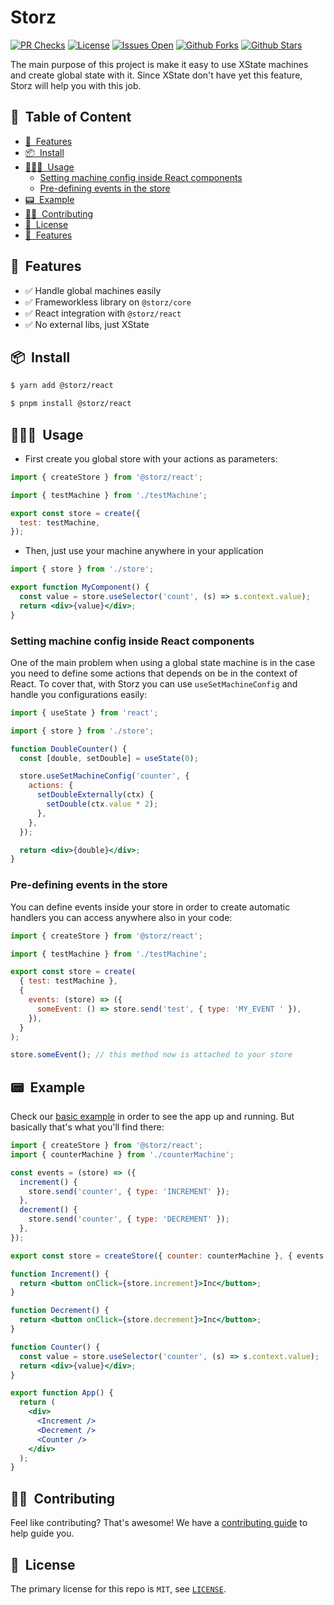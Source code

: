 <h1>Storz</h1>

[![PR Checks](https://github.com/pedronauck/storz/actions/workflows/pr.yaml/badge.svg)](https://github.com/pedronauck/storz/actions/workflows/pr.yaml)
[![License](https://img.shields.io/github/license/pedronauck/storz)](https://github.com/pedronauck/storz)
[![Issues Open](https://img.shields.io/github/issues/pedronauck/storz)](https://github.com/pedronauck/storz)
[![Github Forks](https://img.shields.io/github/forks/pedronauck/storz)](https://github.com/pedronauck/storz)
[![Github Stars](https://img.shields.io/github/stars/pedronauck/storz)](https://github.com/pedronauck/storz)

The main purpose of this project is make it easy to use XState machines and create global state with it. Since XState don't have yet this feature, Storz will help you with this job.

<h2>📝&nbsp; Table of Content</h2>

* [🚀&nbsp; Features](#-features)
* [📦&nbsp; Install](#-install)
* [🧑🏻‍💻&nbsp; Usage](#-usage)
  * [Setting machine config inside React components](#setting-machine-config-inside-react-components)
  * [Pre-defining events in the store](#pre-defining-events-in-the-store)
* [📟&nbsp; Example](#-example)
* [💪🏻&nbsp; Contributing](#-contributing)
* [📜&nbsp; License](#-license)
* [🚀&nbsp; Features](#-features)

## 🚀&nbsp; Features

- ✅ Handle global machines easily
- ✅ Frameworkless library on `@storz/core`
- ✅ React integration with `@storz/react`
- ✅ No external libs, just XState

## 📦&nbsp; Install

```bash
$ yarn add @storz/react
```

```bash
$ pnpm install @storz/react
```

## 🧑🏻‍💻&nbsp; Usage

- First create you global store with your actions as parameters:

```jsx
import { createStore } from '@storz/react';

import { testMachine } from './testMachine';

export const store = create({
  test: testMachine,
});
```

- Then, just use your machine anywhere in your application

```jsx
import { store } from './store';

export function MyComponent() {
  const value = store.useSelector('count', (s) => s.context.value);
  return <div>{value}</div>;
}
```

### Setting machine config inside React components

One of the main problem when using a global state machine is in the case you need to define some actions that depends on be in the context of React. To cover that, with Storz you can use `useSetMachineConfig` and handle you configurations easily:

```jsx
import { useState } from 'react';

import { store } from './store';

function DoubleCounter() {
  const [double, setDouble] = useState(0);

  store.useSetMachineConfig('counter', {
    actions: {
      setDoubleExternally(ctx) {
        setDouble(ctx.value * 2);
      },
    },
  });

  return <div>{double}</div>;
}
```

### Pre-defining events in the store

You can define events inside your store in order to create automatic handlers you can access anywhere also in your code:

```jsx
import { createStore } from '@storz/react';

import { testMachine } from './testMachine';

export const store = create(
  { test: testMachine },
  {
    events: (store) => ({
      someEvent: () => store.send('test', { type: 'MY_EVENT ' }),
    }),
  }
);

store.someEvent(); // this method now is attached to your store
```

## 📟&nbsp; Example

Check our [basic example](./examples/basic) in order to see the app up and running.
But basically that's what you'll find there:

```jsx
import { createStore } from '@storz/react';
import { counterMachine } from './counterMachine';

const events = (store) => ({
  increment() {
    store.send('counter', { type: 'INCREMENT' });
  },
  decrement() {
    store.send('counter', { type: 'DECREMENT' });
  },
});

export const store = createStore({ counter: counterMachine }, { events });

function Increment() {
  return <button onClick={store.increment}>Inc</button>;
}

function Decrement() {
  return <button onClick={store.decrement}>Inc</button>;
}

function Counter() {
  const value = store.useSelector('counter', (s) => s.context.value);
  return <div>{value}</div>;
}

export function App() {
  return (
    <div>
      <Increment />
      <Decrement />
      <Counter />
    </div>
  );
}
```

## 💪🏻&nbsp; Contributing

Feel like contributing? That's awesome! We have a [contributing guide](./CONTRIBUTING.md) to help guide you.

## 📜&nbsp; License

The primary license for this repo is `MIT`, see [`LICENSE`](./LICENSE).
